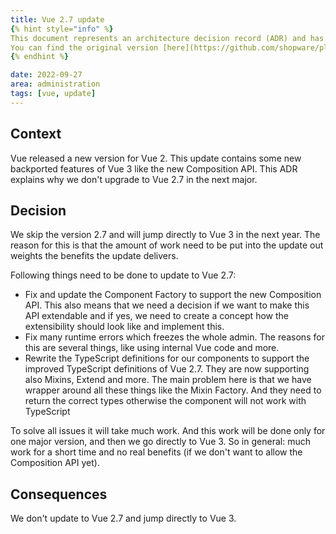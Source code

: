 ```yaml
---
title: Vue 2.7 update
{% hint style="info" %}
This document represents an architecture decision record (ADR) and has been mirrored from the ADR section in our Shopware 6 repository.
You can find the original version [here](https://github.com/shopware/platform/blob/trunk/adr/2022-09-27-vue-2.7-update.md)
{% endhint %}

date: 2022-09-27
area: administration
tags: [vue, update]
---
```


## Context
Vue released a new version for Vue 2. This update contains some new backported features of Vue 3 like
the new Composition API. This ADR explains why we don't upgrade to Vue 2.7 in the next major.

## Decision
We skip the version 2.7 and will jump directly to Vue 3 in the next year. The reason for this is that the amount of work need to be put into the update out weights the benefits the update delivers.

Following things need to be done to update to Vue 2.7:

- Fix and update the Component Factory to support the new Composition API. This also means that we need a decision if we want to make this API extendable and if yes, we need to create a concept how the extensibility should look like and implement this.
- Fix many runtime errors which freezes the whole admin. The reasons for this are several things, like using internal Vue code and more.
- Rewrite the TypeScript definitions for our components to support the improved TypeScript definitions of Vue 2.7. They are now supporting also Mixins, Extend and more. The main problem here is that we have wrapper around all these things like the Mixin Factory. And they need to return the correct types otherwise the component will not work with TypeScript

To solve all issues it will take much work. And this work will be done only for one major version, and then we go directly to Vue 3. So in general: much work for a short time and no real benefits (if we don't want to allow the Composition API yet).

## Consequences
We don't update to Vue 2.7 and jump directly to Vue 3.
